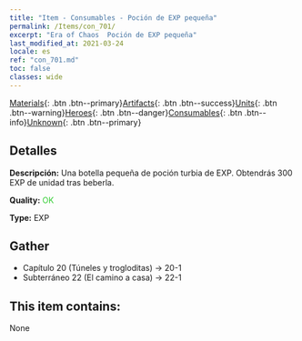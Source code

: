 ```yaml
---
title: "Item - Consumables - Poción de EXP pequeña"
permalink: /Items/con_701/
excerpt: "Era of Chaos  Poción de EXP pequeña"
last_modified_at: 2021-03-24
locale: es
ref: "con_701.md"
toc: false
classes: wide
---
```

 [Materials](/es/Items/){: .btn .btn--primary}[Artifacts](/es/Items/Artifacts/){: .btn .btn--success}[Units](/es/Items/Units/){: .btn .btn--warning}[Heroes](/es/Items/Heroes/){: .btn .btn--danger}[Consumables](/es/Items/Consumables/){: .btn .btn--info}[Unknown](/es/Items/Unknown/){: .btn .btn--primary}

## Detalles
 **Descripción:** Una botella pequeña de poción turbia de EXP. Obtendrás 300 EXP de unidad tras beberla.

 **Quality:** <span style="color: #32CD32">OK</span>

 **Type:** EXP

## Gather

*    Capítulo 20 (Túneles y trogloditas) -> 20-1 
*    Subterráneo 22 (El camino a casa) -> 22-1 

## This item contains:

  None

